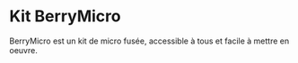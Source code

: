 # Kit BerryMicro

BerryMicro est un kit de micro fusée, accessible à tous et facile à mettre en oeuvre.